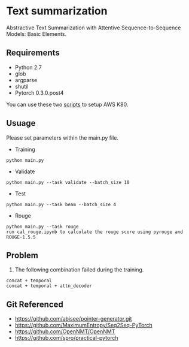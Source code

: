 # Text summarization

Abstractive Text Summarization with Attentive Sequence-to-Sequence Models: Basic Elements.

## Requirements

- Python 2.7
- glob
- argparse
- shutil
- Pytorch 0.3.0.post4

You can use these two [scripts](https://github.com/tshi04/seq2seq_coverage_ST/tree/master/tools/CONFIG)
to setup AWS K80.

## Usuage

Please set parameters within the main.py file.

- Training
```
python main.py 
```
- Validate
```
python main.py --task validate --batch_size 10
```
- Test
```
python main.py --task beam --batch_size 4
```
- Rouge
```
python main.py --task rouge
run cal_rouge.ipynb to calculate the rouge score using pyrouge and ROUGE-1.5.5
```

## Problem

1. The following combination failed during the training.
```
concat + temporal
concat + temporal + attn_decoder
```


## Git Referenced

- https://github.com/abisee/pointer-generator.git
- https://github.com/MaximumEntropy/Seq2Seq-PyTorch
- https://github.com/OpenNMT/OpenNMT
- https://github.com/spro/practical-pytorch
